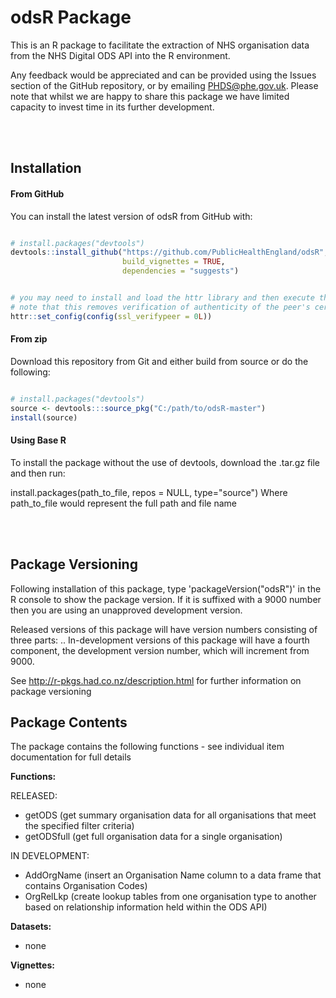
<!-- README.md is generated from README.Rmd. Please edit that file -->
odsR Package
============

This is an R package to facilitate the extraction of NHS organisation data from the NHS Digital ODS API into the R environment.

Any feedback would be appreciated and can be provided using the Issues section of the GitHub repository, or by emailing <PHDS@phe.gov.uk>. Please note that whilst we are happy to share this package we have limited capacity to invest time in its further development.

<br/> <br/>

Installation
------------

#### From GitHub

You can install the latest version of odsR from GitHub with:

``` r

# install.packages("devtools")
devtools::install_github("https://github.com/PublicHealthEngland/odsR",
                         build_vignettes = TRUE,
                         dependencies = "suggests")


# you may need to install and load the httr library and then execute the code below 
# note that this removes verification of authenticity of the peer's certificate 
httr::set_config(config(ssl_verifypeer = 0L))
```

#### From zip

Download this repository from Git and either build from source or do the following:

``` r

# install.packages("devtools")
source <- devtools:::source_pkg("C:/path/to/odsR-master")
install(source)
```

#### Using Base R

To install the package without the use of devtools, download the .tar.gz file and then run:

install.packages(path\_to\_file, repos = NULL, type="source") Where path\_to\_file would represent the full path and file name

<br/> <br/>

Package Versioning
------------------

Following installation of this package, type 'packageVersion("odsR")' in the R console to show the package version. If it is suffixed with a 9000 number then you are using an unapproved development version.

Released versions of this package will have version numbers consisting of three parts: <major>.<minor>.<patch> In-development versions of this package will have a fourth component, the development version number, which will increment from 9000.

See <http://r-pkgs.had.co.nz/description.html> for further information on package versioning

Package Contents
----------------

The package contains the following functions - see individual item documentation for full details

**Functions:**

RELEASED:

-   getODS (get summary organisation data for all organisations that meet the specified filter criteria)
-   getODSfull (get full organisation data for a single organisation)

IN DEVELOPMENT:

-   AddOrgName (insert an Organisation Name column to a data frame that contains Organisation Codes)
-   OrgRelLkp (create lookup tables from one organisation type to another based on relationship information held within the ODS API)

**Datasets:**
- none

**Vignettes:**
- none
